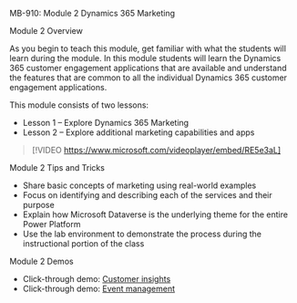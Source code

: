 

MB-910: Module 2 Dynamics 365 Marketing

Module 2 Overview

As you begin to teach this module, get familiar with what the students will learn during the module. In this module students will learn the Dynamics 365 customer engagement applications that are available and understand the features that are common to all the individual Dynamics 365 customer engagement applications. 

This module consists of two lessons:

- Lesson 1 – Explore Dynamics 365 Marketing
- Lesson 2 – Explore additional marketing capabilities and apps
 
> [!VIDEO https://www.microsoft.com/videoplayer/embed/RE5e3aL]  

Module 2 Tips and Tricks

- Share basic concepts of marketing using real-world examples
- Focus on identifying and describing each of the services and their purpose
- Explain how Microsoft Dataverse is the underlying theme for the entire Power Platform
- Use the lab environment to demonstrate the process during the instructional portion of the class

Module 2 Demos

- Click-through demo: [Customer insights](https://edxinteractivepage.blob.core.windows.net/edxpages/mb-910/version2/LP-MKTING-M2-CI/index.html)
- Click-through demo: [Event management](https://edxinteractivepage.blob.core.windows.net/edxpages/mb-910/version2/LP-MKTING-M2-EVENTS/index.html) 
